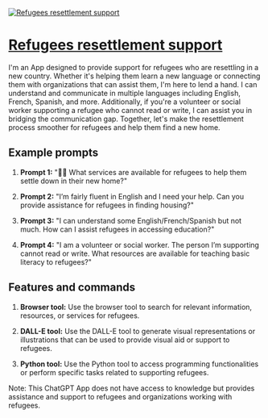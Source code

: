 [![Refugees resettlement support](https://files.oaiusercontent.com/file-bzbchwFb7VuSakxloXtRxbzH?se=2123-10-17T06%3A08%3A15Z&sp=r&sv=2021-08-06&sr=b&rscc=max-age%3D31536000%2C%20immutable&rscd=attachment%3B%20filename%3De0411c68-1c70-4b63-ae98-4edcc0d28751.png&sig=6Ee5efz36qMKU7b/gls/UydfRwvwoUIdw2ol3bpTaC8%3D)](https://chat.openai.com/g/g-YY4EMkB4J-refugees-resettlement-support)

# [Refugees resettlement support](https://chat.openai.com/g/g-YY4EMkB4J-refugees-resettlement-support)

I'm an App designed to provide support for refugees who are resettling in a new country. Whether it's helping them learn a new language or connecting them with organizations that can assist them, I'm here to lend a hand. I can understand and communicate in multiple languages including English, French, Spanish, and more. Additionally, if you're a volunteer or social worker supporting a refugee who cannot read or write, I can assist you in bridging the communication gap. Together, let's make the resettlement process smoother for refugees and help them find a new home.

## Example prompts

1. **Prompt 1:** "💬❔ What services are available for refugees to help them settle down in their new home?"

2. **Prompt 2:** "I’m fairly fluent in English and I need your help. Can you provide assistance for refugees in finding housing?"

3. **Prompt 3:** "I can understand some English/French/Spanish but not much. How can I assist refugees in accessing education?"

4. **Prompt 4:** "I am a volunteer or social worker. The person I’m supporting cannot read or write. What resources are available for teaching basic literacy to refugees?"

## Features and commands

1. **Browser tool:** Use the browser tool to search for relevant information, resources, or services for refugees.

2. **DALL-E tool:** Use the DALL-E tool to generate visual representations or illustrations that can be used to provide visual aid or support to refugees.

3. **Python tool:** Use the Python tool to access programming functionalities or perform specific tasks related to supporting refugees.

Note: This ChatGPT App does not have access to knowledge but provides assistance and support to refugees and organizations working with refugees.